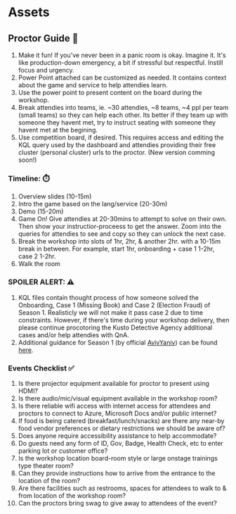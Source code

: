 # Assets

## Proctor Guide 🧭
1. Make it fun! If you've never been in a panic room is okay. Imagine it. It's like production-down emergency, a bit if stressful but respectful. Instill focus and urgency.
2. Power Point attached can be customized as needed. It contains context about the game and service to help attendies learn. 
3. Use the power point to present content on the board during the workshop.
4. Break attendies into teams, ie. ~30 attendies, ~8 teams, ~4 ppl per team (small teams) so they can help each other. Its better if they team up with someone they havent met, try to instruct seating with someone they havent met at the begining. 
5. Use competition board, if desired. This requires access and editing the KQL query used by the dashboard and attendies providing their free cluster (personal cluster) urls to the proctor. (New version comming soon!)

### Timeline: ⏱️
1. Overview slides (10-15m)
2. Intro the game based on the lang/service (20-30m)
3. Demo (15-20m)
4. Game On! Give attendies at 20-30mins to attempt to solve on their own. Then show your instructior-proceess to get the answer. Zoom into the queries for attendies to see and copy so they can unlock the next case.
5. Break the workshop into slots of 1hr, 2hr, & another 2hr. with a 10-15m break in between. For example, start 1hr, onboarding + case 1 1-2hr, case 2 1-2hr.
6. Walk the room

### SPOILER ALERT: ⚠️
1. KQL files contain thought process of how someone solved the Onboarding, Case 1 (Missing Book) and Case 2 (Election Fraud) of Season 1. Realisticly we will not make it pass case 2 due to time constraints. However, if there's time during your workshop delivery, then please continue procotoring the Kusto Detective Agency additional cases and/or help attendies with QnA. 
2. Additional guidance for Season 1 (by official [AvivYaniv](https://gist.github.com/AvivYaniv)) can be found [here](https://medium.com/courisity-is-a-drug/walk-through-guide-for-kusto-detective-agency-onboarding-level-5ed569e3b123).

### Events Checklist :white_check_mark:
1. Is there projector equipment available for proctor to present using HDMI? 
2. Is there audio/mic/visual equipment available in the workshop room? 
3. Is there reliable wifi access with internet access for attendees and proctors to connect to Azure, Microsoft Docs and/or public internet? 
4. If food is being catered (breakfast/lunch/snacks) are there any near-by food vendor preferences or dietary restrictions we should be aware of?
5. Does anyone require accessibility assistance to help accommodate?
6. Do guests need any form of ID, Gov, Badge, Health Check, etc to enter parking lot or customer office? 
7. Is the workshop location board-room style or large onstage trainings type theater room? 
8. Can they provide instructions how to arrive from the entrance to the location of the room?
9. Are there facilities such as restrooms, spaces for attendees to walk to & from location of the workshop room?
10. Can the proctors bring swag to give away to attendees of the event?

